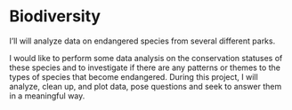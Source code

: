 # Biodiversity
I’ll will analyze data on endangered species from several different parks.

I would like to perform some data analysis on the conservation statuses of these species and to investigate if there are any patterns or themes to the types of species that become endangered. During this project, I will analyze, clean up, and plot data, pose questions and seek to answer them in a meaningful way.
